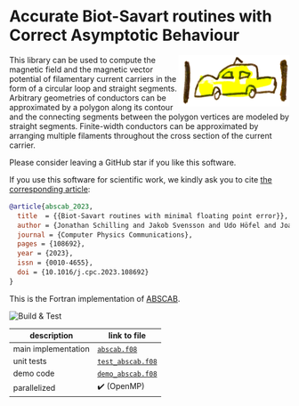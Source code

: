 # Accurate Biot-Savart routines with Correct Asymptotic Behaviour
<img src="abscab_logo.png" alt="ABSCAB logo" width="200" align="right"/>

This library can be used to compute the magnetic field and the magnetic vector potential
of filamentary current carriers in the form of a circular loop and straight segments.
Arbitrary geometries of conductors can be approximated by a polygon along its contour
and the connecting segments between the polygon vertices are modeled by straight segments.
Finite-width conductors can be approximated by arranging multiple filaments
throughout the cross section of the current carrier.

Please consider leaving a GitHub star if you like this software.

If you use this software for scientific work,
we kindly ask you to cite [the corresponding article](https://doi.org/10.1016/j.cpc.2023.108692):
```bibtex
@article{abscab_2023,
  title  = {{Biot-Savart routines with minimal floating point error}},
  author = {Jonathan Schilling and Jakob Svensson and Udo Höfel and Joachim Geiger and Henning Thomsen},
  journal = {Computer Physics Communications},
  pages = {108692},
  year = {2023},
  issn = {0010-4655},
  doi = {10.1016/j.cpc.2023.108692}
}
```

This is the Fortran implementation of [ABSCAB](https://github.com/jonathanschilling/abscab).

![Build & Test](https://github.com/jonathanschilling/abscab-fortran/actions/workflows/build.yml/badge.svg)

| description         | link to file |
| ------------------- | ----------------------------------------------------- |
| main implementation | [`abscab.f08`](abscab/abscab.f08)           |
| unit tests          | [`test_abscab.f08`](test/test_abscab.f08) |
| demo code           | [`demo_abscab.f08`](test/demo_abscab.f08) |
| parallelized        | :heavy_check_mark: (OpenMP)                           |
